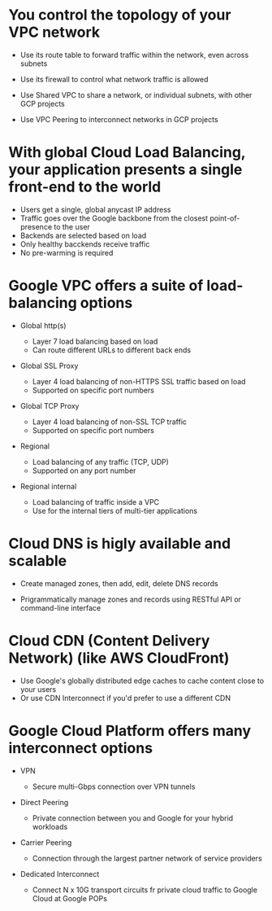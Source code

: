 # You control the topology of your VPC network

- Use its route table to forward traffic within the network, even across subnets

- Use its firewall to control what network traffic is allowed

- Use Shared VPC to share a network, or individual subnets, with other GCP projects
- Use VPC Peering to interconnect networks in GCP projects

# With global Cloud Load Balancing, your application presents a single front-end to the world

- Users get a single, global anycast IP address
- Traffic goes over the Google backbone from the closest point-of-presence to the user
- Backends are selected based on load
- Only healthy bacckends receive traffic
- No pre-warming is required

# Google VPC offers a suite of load-balancing options

- Global http(s)
    - Layer 7 load balancing based on load
    - Can route different URLs to different back ends

- Global SSL Proxy
    - Layer 4 load balancing of non-HTTPS SSL traffic based on load
    - Supported on specific port numbers

- Global TCP Proxy
    - Layer 4 load balancing of non-SSL TCP traffic
    - Supported on specific port numbers

- Regional
    - Load balancing of any traffic (TCP, UDP)
    - Supported on any port number

- Regional internal
    - Load balancing of traffic inside a VPC
    - Use for the internal tiers of multi-tier applications

# Cloud DNS is higly available and scalable

- Create managed zones, then add, edit, delete DNS records

- Prigrammatically manage zones and records using RESTful API or command-line interface

# Cloud CDN (Content Delivery Network) (like AWS CloudFront)

- Use Google's globally distributed edge caches to cache content close to your users
- Or use CDN Interconnect if you'd prefer to use a different CDN

# Google Cloud Platform offers many interconnect options

- VPN
    - Secure multi-Gbps connection over VPN tunnels

- Direct Peering
    - Private connection between you and Google for your hybrid workloads

- Carrier Peering
    - Connection through the largest partner network of service providers

- Dedicated Interconnect
    - Connect N x 10G transport circuits fr private cloud traffic to Google Cloud at Google POPs
